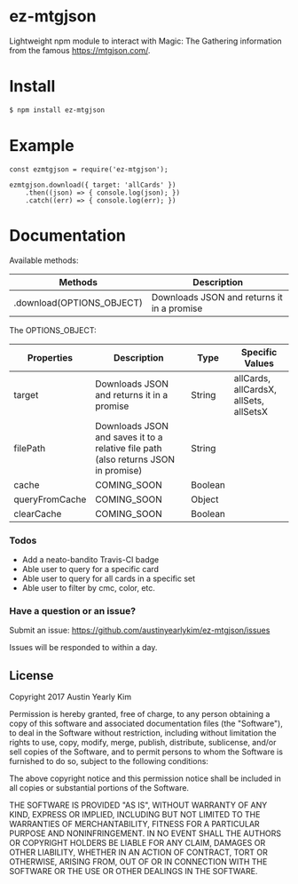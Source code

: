 # ez-mtgjson
Lightweight npm module to interact with Magic: The Gathering information from the famous https://mtgjson.com/.  

# Install
```sh
$ npm install ez-mtgjson
```

# Example
```
const ezmtgjson = require('ez-mtgjson');

ezmtgjson.download({ target: 'allCards' })
    .then((json) => { console.log(json); })
    .catch((err) => { console.log(err); })
```

# Documentation
Available methods:

| Methods | Description |
| ------ | ------ |
| .download(OPTIONS_OBJECT) | Downloads JSON and returns it in a promise |

The OPTIONS_OBJECT:

| Properties | Description | Type | Specific Values |
| ------ | ------ | ------ | ------ |
| target | Downloads JSON and returns it in a promise | String | allCards, allCardsX, allSets, allSetsX
| filePath | Downloads JSON and saves it to a relative file path (also returns JSON in promise) | String
| cache | COMING_SOON | Boolean |
| queryFromCache | COMING_SOON | Object |
| clearCache | COMING_SOON | Boolean |

### Todos
 - Add a neato-bandito Travis-CI badge
 - Able user to query for a specific card
 - Able user to query for all cards in a specific set
 - Able user to filter by cmc, color, etc.

### Have a question or an issue?
Submit an issue: https://github.com/austinyearlykim/ez-mtgjson/issues

Issues will be responded to within a day.

License
----
Copyright 2017 Austin Yearly Kim

Permission is hereby granted, free of charge, to any person obtaining a copy of this software and associated documentation files (the "Software"), to deal in the Software without restriction, including without limitation the rights to use, copy, modify, merge, publish, distribute, sublicense, and/or sell copies of the Software, and to permit persons to whom the Software is furnished to do so, subject to the following conditions:

The above copyright notice and this permission notice shall be included in all copies or substantial portions of the Software.

THE SOFTWARE IS PROVIDED "AS IS", WITHOUT WARRANTY OF ANY KIND, EXPRESS OR IMPLIED, INCLUDING BUT NOT LIMITED TO THE WARRANTIES OF MERCHANTABILITY, FITNESS FOR A PARTICULAR PURPOSE AND NONINFRINGEMENT. IN NO EVENT SHALL THE AUTHORS OR COPYRIGHT HOLDERS BE LIABLE FOR ANY CLAIM, DAMAGES OR OTHER LIABILITY, WHETHER IN AN ACTION OF CONTRACT, TORT OR OTHERWISE, ARISING FROM, OUT OF OR IN CONNECTION WITH THE SOFTWARE OR THE USE OR OTHER DEALINGS IN THE SOFTWARE.
